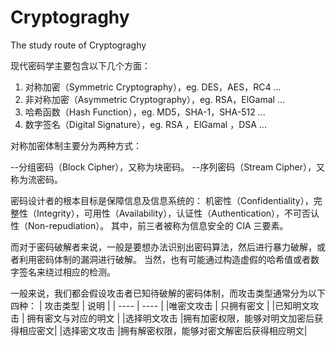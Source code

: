 # Cryptograghy
The study route of Cryptograghy


现代密码学主要包含以下几个方面：

1. 对称加密（Symmetric Cryptography），eg. DES，AES，RC4 ...
2. 非对称加密（Asymmetric Cryptography），eg. RSA，ElGamal ...
3. 哈希函数（Hash Function），eg. MD5，SHA-1，SHA-512 ...
4. 数字签名（Digital Signature），eg. RSA ，ElGamal ，DSA ...


对称加密体制主要分为两种方式：

--分组密码（Block Cipher），又称为块密码。
--序列密码（Stream Cipher），又称为流密码。


密码设计者的根本目标是保障信息及信息系统的：
机密性（Confidentiality），完整性（Integrity），可用性（Availability），认证性（Authentication），不可否认性（Non-repudiation）。
其中，前三者被称为信息安全的 CIA 三要素。

而对于密码破解者来说，一般是要想办法识别出密码算法，然后进行暴力破解，或者利用密码体制的漏洞进行破解。
当然，也有可能通过构造虚假的哈希值或者数字签名来绕过相应的检测。

一般来说，我们都会假设攻击者已知待破解的密码体制，而攻击类型通常分为以下四种：
|  攻击类型   |                  说明                |
|    ----    |                  ----                |
|唯密文攻击	 |              只拥有密文               |
|已知明文攻击	|          拥有密文与对应的明文          |
|选择明文攻击	|拥有加密权限，能够对明文加密后获得相应密文|
|选择密文攻击	|拥有解密权限，能够对密文解密后获得相应明文|
